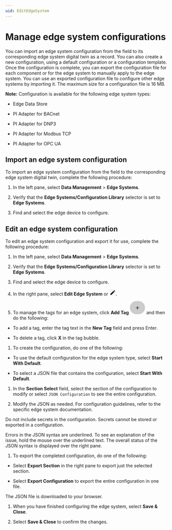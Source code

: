 ```yaml
---
uid: EditEdgeSystem
---
```


# Manage edge system configurations

You can import an edge system configuration from the field to its corresponding edge system digital twin as a record. You can also create a new configuration, using a default configuration or a configuration template. Once the configuration is complete, you can export the configuration file for each component or for the edge system to manually apply to the edge system. You can use an exported configuration file to configure other edge systems by importing it. The maximum size for a configuration file is 16 MB.

**Note:** Configuration is available for the following edge system types:

 - Edge Data Store

 - PI Adapter for BACnet
 
 - PI Adapter for DNP3
 
 - PI Adapter for Modbus TCP
 
 - PI Adapter for OPC UA

## Import an edge system configuration

To import an edge system configuration from the field to the corresponding edge system digital twin, complete the following procedure:

1. In the left pane, select **Data Management** > **Edge Systems**.

1. Verify that the **Edge Systems/Configuration Library** selector is set to **Edge Systems**.

1. Find and select the edge device to configure.

## Edit an edge system configuration

To edit an edge system configuration and export it for use, complete the following procedure:

1. In the left pane, select **Data Management** > **Edge Systems**.

1. Verify that the **Edge Systems/Configuration Library** selector is set to **Edge Systems**.

1. Find and select the edge device to configure.

1. In the right pane, select **Edit Edge System** or ![Edit](images/pencil-icon.png).

1. To manage the tags for an edge system, click **Add Tag** ![Add Tag](images/edge-system-add-tag.png) and then do the following:

 - To add a tag, enter the tag text in the **New Tag** field and press Enter.

 - To delete a tag, click **X** in the tag bubble.

1. To create the configuration, do one of the following:

 - To use the default configuration for the edge system type, select **Start With Default**. 
 
 - To select a JSON file that contains the configuration, select **Start With Default**. 

1. In the **Section Select** field, select the section of the configuration to modify or select `JSON Configuration` to see the entire configuration.

1. Modify the JSON as needed. For configuration guidelines, refer to the specific edge system documentation. 

 Do not include secrets in the configuration. Secrets cannot be stored or exported in a configuration.

 Errors in the JSON syntax are underlined. To see an explanation of the issue, hold the mouse over the underlined text. The overall status of the JSON syntax is displayed over the right pane.  

1. To export the completed configuration, do one of the following:

 - Select **Export Section** in the right pane to export just the selected section. 

 - Select **Export Configuration** to export the entire configuration in one file.

 The JSON file is downloaded to your browser.

1. When you have finished configuring the edge system, select **Save & Close**.

1. Select **Save & Close** to confirm the changes. 
